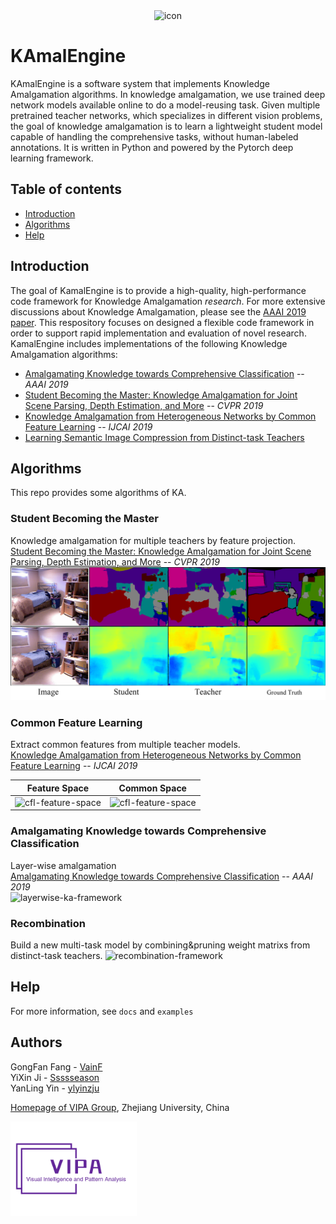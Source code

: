<div  align="center">  
<img src="docs/kae-logo-light.png" width = "30%" height = "30%" alt="icon"/>  
</div>

# KAmalEngine

KAmalEngine is a software system that implements Knowledge Amalgamation algorithms. In knowledge amalgamation, we use trained deep network models available online to do a model-reusing task. Given multiple pretrained teacher networks, which specializes in different vision problems, the goal of knowledge amalgamation is to learn a lightweight student model capable of handling the comprehensive tasks, without human-labeled annotations. It is written in Python and powered by the Pytorch deep learning framework.

## Table of contents
   * [Introduction](#Introduction)
   * [Algorithms](#Algorithms)
   * [Help](#help)

## Introduction

The goal of KamalEngine is to provide a high-quality, high-performance code framework for Knowledge Amalgamation *research*. For more extensive discussions about Knowledge Amalgamation, please see the [AAAI 2019 paper](https://arxiv.org/abs/1811.02796v1). This respository focuses on designed a flexible code framework in order to support rapid implementation and evaluation of novel research. KamalEngine includes implementations of the following Knowledge Amalgamation algorithms:
- [Amalgamating Knowledge towards Comprehensive Classification](https://arxiv.org/abs/1811.02796v1) -- *AAAI 2019*
- [Student Becoming the Master: Knowledge Amalgamation for Joint Scene Parsing, Depth Estimation, and More](https://arxiv.org/abs/1904.10167) -- *CVPR 2019*
- [Knowledge Amalgamation from Heterogeneous Networks by Common Feature Learning](http://arxiv.org/abs/1906.10546) -- *IJCAI 2019*
- [Learning Semantic Image Compression from Distinct-task Teachers]()


## Algorithms
This repo provides some algorithms of KA.


### Student Becoming the Master
Knowledge amalgamation for multiple teachers by feature projection.  
[Student Becoming the Master: Knowledge Amalgamation for Joint Scene Parsing, Depth Estimation, and More](https://arxiv.org/abs/1904.10167) -- *CVPR 2019*  
![sbm-demo](examples/sbm/demo.png)

### Common Feature Learning
Extract common features from multiple teacher models.  
[Knowledge Amalgamation from Heterogeneous Networks by Common Feature Learning](http://arxiv.org/abs/1906.10546) -- *IJCAI 2019*

Feature Space             |  Common Space
:-------------------------:|:-------------------------:
![cfl-feature-space](examples/cfl/tsne_results/feature_space_tsne_0.png)  |  ![cfl-feature-space](examples/cfl/tsne_results/common_space_tsne_0.png)

### Amalgamating Knowledge towards Comprehensive Classification
Layer-wise amalgamation  
[Amalgamating Knowledge towards Comprehensive Classification](https://arxiv.org/abs/1811.02796v1) -- *AAAI 2019*  
![layerwise-ka-framework](examples/layer_wise_ka/layerwise-ka-framework.png)

### Recombination
Build a new multi-task model by combining&pruning weight matrixs from distinct-task teachers.
![recombination-framework](examples/recombination/recombination-framework.png)

## Help
For more information, see `docs` and `examples`

## Authors

GongFan Fang - [VainF](https://github.com/VainF)  
YiXin Ji - [Ssssseason](https://github.com/Ssssseason)  
YanLing Yin - [ylyinzju](https://github.com/ylyinzju)  

[Homepage of VIPA Group](https://www.vipazoo.cn/), Zhejiang University, China

<div  align="left">  
<img src="docs/vipa-logo.png" width = "40%" height = "40%" alt="icon"/>  
</div>